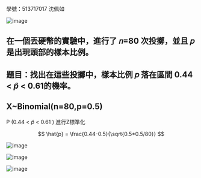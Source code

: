 學號：513717017 沈佩如

![image](https://github.com/user-attachments/assets/f2e23ad6-fa17-4670-9175-d3d2a25487dd)

## 在一個丟硬幣的實驗中，進行了 𝑛=80 次投擲，並且 𝑝 是出現頭部的樣本比例。

## 題目：找出在這些投擲中，樣本比例 𝑝 落在區間 0.44 < $\hat{p}$ < 0.61的機率。

## X~Binomial(n=80,p=0.5)

P (0.44 < $\hat{p}$ < 0.61 ) 進行Z標準化

$$
\hat{p} = \frac{0.44-0.5}{\sqrt{0.5*0.5/80}}
$$


![image](https://github.com/user-attachments/assets/4aa47485-d8bd-4026-a336-a9490aa55dd2)



![image](https://github.com/user-attachments/assets/c30c6a23-7296-451e-babb-0d5f7d3b264b)

![image](https://github.com/user-attachments/assets/8af90157-1236-410b-ab99-2e0f7e5d4d3b)
